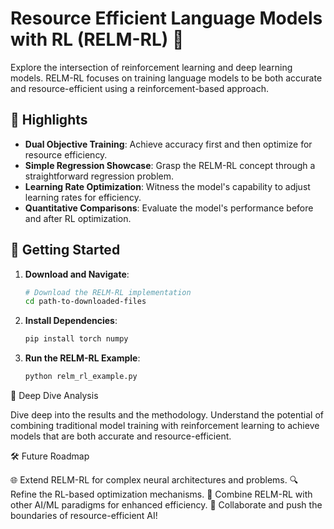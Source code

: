 # Resource Efficient Language Models with RL (RELM-RL) 🚀

Explore the intersection of reinforcement learning and deep learning models. RELM-RL focuses on training language models to be both accurate and resource-efficient using a reinforcement-based approach.

## 🌟 Highlights

- **Dual Objective Training**: Achieve accuracy first and then optimize for resource efficiency.
- **Simple Regression Showcase**: Grasp the RELM-RL concept through a straightforward regression problem.
- **Learning Rate Optimization**: Witness the model's capability to adjust learning rates for efficiency.
- **Quantitative Comparisons**: Evaluate the model's performance before and after RL optimization.

## 🚀 Getting Started

1. **Download and Navigate**:
   ```bash
   # Download the RELM-RL implementation
   cd path-to-downloaded-files
2. **Install Dependencies**:
   ```bash
   pip install torch numpy
3. **Run the RELM-RL Example**:
   ```bash
   python relm_rl_example.py
📘 Deep Dive Analysis

Dive deep into the results and the methodology. Understand the potential of combining traditional model training with reinforcement learning to achieve models that are both accurate and resource-efficient.

🛠 Future Roadmap

🌐 Extend RELM-RL for complex neural architectures and problems.
🔍 Refine the RL-based optimization mechanisms.
🧪 Combine RELM-RL with other AI/ML paradigms for enhanced efficiency.
🤝 Collaborate and push the boundaries of resource-efficient AI! 
